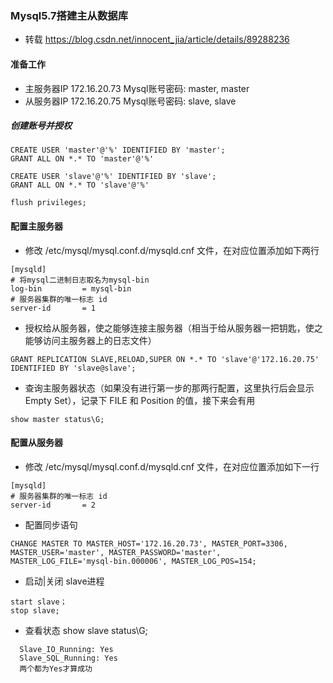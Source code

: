 ### Mysql5.7搭建主从数据库

* 转载 https://blog.csdn.net/innocent_jia/article/details/89288236
#### 准备工作
* 主服务器IP 172.16.20.73 Mysql账号密码: master, master
* 从服务器IP 172.16.20.75 Mysql账号密码: slave, slave
##### 创建账号并授权
```
CREATE USER 'master'@'%' IDENTIFIED BY 'master';
GRANT ALL ON *.* TO 'master'@'%'

CREATE USER 'slave'@'%' IDENTIFIED BY 'slave';
GRANT ALL ON *.* TO 'slave'@'%'

flush privileges; 
```

#### 配置主服务器
* 修改 /etc/mysql/mysql.conf.d/mysqld.cnf 文件，在对应位置添加如下两行
```
[mysqld]
# 将mysql二进制日志取名为mysql-bin
log-bin         = mysql-bin
# 服务器集群的唯一标志 id
server-id       = 1 
```
* 授权给从服务器，使之能够连接主服务器（相当于给从服务器一把钥匙，使之能够访问主服务器上的日志文件）
```
GRANT REPLICATION SLAVE,RELOAD,SUPER ON *.* TO 'slave'@'172.16.20.75' IDENTIFIED BY 'slave@slave';
```

* 查询主服务器状态（如果没有进行第一步的那两行配置，这里执行后会显示 Empty Set），记录下 FILE 和 Position 的值，接下来会有用
```
show master status\G;
```

#### 配置从服务器
* 修改 /etc/mysql/mysql.conf.d/mysqld.cnf 文件，在对应位置添加如下一行
```
[mysqld]
# 服务器集群的唯一标志 id
server-id       = 2
```
* 配置同步语句
```
CHANGE MASTER TO MASTER_HOST='172.16.20.73', MASTER_PORT=3306, MASTER_USER='master', MASTER_PASSWORD='master', MASTER_LOG_FILE='mysql-bin.000006', MASTER_LOG_POS=154;
```

* 启动|关闭 slave进程 
```
start slave；
stop slave;
```
* 查看状态
show slave status\G;

```
  Slave_IO_Running: Yes
  Slave_SQL_Running: Yes
  两个都为Yes才算成功
```